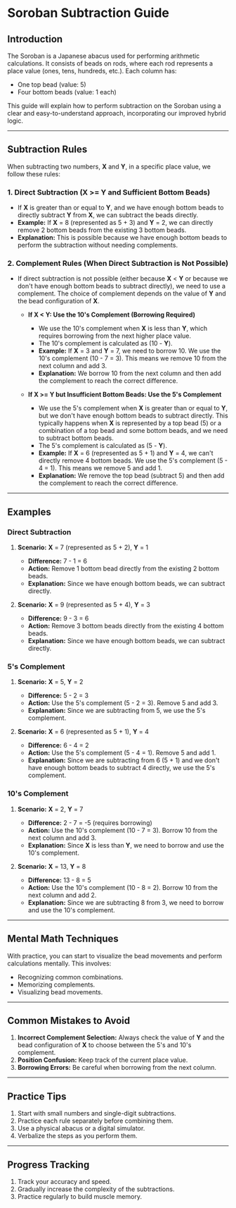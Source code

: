 # Soroban Subtraction Guide

## Introduction

The Soroban is a Japanese abacus used for performing arithmetic calculations. It consists of beads on rods, where each rod represents a place value (ones, tens, hundreds, etc.). Each column has:

*   One top bead (value: 5)
*   Four bottom beads (value: 1 each)

This guide will explain how to perform subtraction on the Soroban using a clear and easy-to-understand approach, incorporating our improved hybrid logic.

---

## Subtraction Rules

When subtracting two numbers, **X** and **Y**, in a specific place value, we follow these rules:

### 1. Direct Subtraction (X >= Y and Sufficient Bottom Beads)

*   If **X** is greater than or equal to **Y**, and we have enough bottom beads to directly subtract **Y** from **X**, we can subtract the beads directly.
*   **Example:** If **X** = 8 (represented as 5 + 3) and **Y** = 2, we can directly remove 2 bottom beads from the existing 3 bottom beads.
*   **Explanation:** This is possible because we have enough bottom beads to perform the subtraction without needing complements.

### 2. Complement Rules (When Direct Subtraction is Not Possible)

*   If direct subtraction is not possible (either because **X** < **Y** or because we don't have enough bottom beads to subtract directly), we need to use a complement. The choice of complement depends on the value of **Y** and the bead configuration of **X**.

    *   **If X < Y: Use the 10's Complement (Borrowing Required)**
        *   We use the 10's complement when **X** is less than **Y**, which requires borrowing from the next higher place value.
        *   The 10's complement is calculated as (10 - **Y**).
        *   **Example:** If **X** = 3 and **Y** = 7, we need to borrow 10. We use the 10's complement (10 - 7 = 3). This means we remove 10 from the next column and add 3.
        *   **Explanation:** We borrow 10 from the next column and then add the complement to reach the correct difference.

    *   **If X >= Y but Insufficient Bottom Beads: Use the 5's Complement**
        *   We use the 5's complement when **X** is greater than or equal to **Y**, but we don't have enough bottom beads to subtract directly. This typically happens when **X** is represented by a top bead (5) or a combination of a top bead and some bottom beads, and we need to subtract bottom beads.
        *   The 5's complement is calculated as (5 - **Y**).
        *   **Example:** If **X** = 6 (represented as 5 + 1) and **Y** = 4, we can't directly remove 4 bottom beads. We use the 5's complement (5 - 4 = 1). This means we remove 5 and add 1.
        *   **Explanation:** We remove the top bead (subtract 5) and then add the complement to reach the correct difference.

---

## Examples

### Direct Subtraction

1.  **Scenario:** **X** = 7 (represented as 5 + 2), **Y** = 1
    *   **Difference:** 7 - 1 = 6
    *   **Action:** Remove 1 bottom bead directly from the existing 2 bottom beads.
    *   **Explanation:** Since we have enough bottom beads, we can subtract directly.

2.  **Scenario:** **X** = 9 (represented as 5 + 4), **Y** = 3
    *   **Difference:** 9 - 3 = 6
    *   **Action:** Remove 3 bottom beads directly from the existing 4 bottom beads.
    *   **Explanation:** Since we have enough bottom beads, we can subtract directly.

### 5's Complement

1.  **Scenario:** **X** = 5, **Y** = 2
    *   **Difference:** 5 - 2 = 3
    *   **Action:** Use the 5's complement (5 - 2 = 3). Remove 5 and add 3.
    *   **Explanation:** Since we are subtracting from 5, we use the 5's complement.

2.  **Scenario:** **X** = 6 (represented as 5 + 1), **Y** = 4
    *   **Difference:** 6 - 4 = 2
    *   **Action:** Use the 5's complement (5 - 4 = 1). Remove 5 and add 1.
    *   **Explanation:** Since we are subtracting from 6 (5 + 1) and we don't have enough bottom beads to subtract 4 directly, we use the 5's complement.

### 10's Complement

1.  **Scenario:** **X** = 2, **Y** = 7
    *   **Difference:** 2 - 7 = -5 (requires borrowing)
    *   **Action:** Use the 10's complement (10 - 7 = 3). Borrow 10 from the next column and add 3.
    *   **Explanation:** Since **X** is less than **Y**, we need to borrow and use the 10's complement.

2.  **Scenario:** **X** = 13, **Y** = 8
    *   **Difference:** 13 - 8 = 5
    *   **Action:** Use the 10's complement (10 - 8 = 2). Borrow 10 from the next column and add 2.
    *   **Explanation:** Since we are subtracting 8 from 3, we need to borrow and use the 10's complement.

---

## Mental Math Techniques

With practice, you can start to visualize the bead movements and perform calculations mentally. This involves:

*   Recognizing common combinations.
*   Memorizing complements.
*   Visualizing bead movements.

---

## Common Mistakes to Avoid

1.  **Incorrect Complement Selection:** Always check the value of **Y** and the bead configuration of **X** to choose between the 5's and 10's complement.
2.  **Position Confusion:** Keep track of the current place value.
3.  **Borrowing Errors:** Be careful when borrowing from the next column.

---

## Practice Tips

1.  Start with small numbers and single-digit subtractions.
2.  Practice each rule separately before combining them.
3.  Use a physical abacus or a digital simulator.
4.  Verbalize the steps as you perform them.

---

## Progress Tracking

1.  Track your accuracy and speed.
2.  Gradually increase the complexity of the subtractions.
3.  Practice regularly to build muscle memory.

